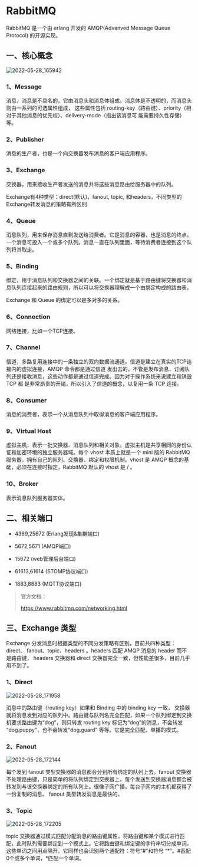 # RabbitMQ

RabbitMQ 是一个由 erlang 开发的 AMQP(Advanved Message Queue Protocol) 的开源实现。

## 一、核心概念

![2022-05-28_165942](https://img.qinweizhao.com/2022/05/2022-05-28_165942.png)

### 1、Message

消息，消息是不具名的，它由消息头和消息体组成。消息体是不透明的，而消息头则由一系列的可选属性组成， 这些属性包括 routing-key（路由键）、priority（相对于其他消息的优先权）、delivery-mode（指出该消息可 能需要持久性存储）等。

### 2、Publisher

消息的生产者，也是一个向交换器发布消息的客户端应用程序。

### 3、Exchange

交换器，用来接收生产者发送的消息并将这些消息路由给服务器中的队列。

Exchange有4种类型：direct(默认)，fanout, topic, 和headers，不同类型的Exchange转发消息的策略有所区别

### 4、Queue

消息队列，用来保存消息直到发送给消费者。它是消息的容器，也是消息的终点。一个消息可投入一个或多个队列。消息一直在队列里面，等待消费者连接到这个队列将其取走。

### 5、Binding

绑定，用于消息队列和交换器之间的关联。一个绑定就是基于路由键将交换器和消息队列连接起来的路由规则，所以可以将交换器理解成一个由绑定构成的路由表。

Exchange 和 Queue 的绑定可以是多对多的关系。

### 6、Connection

网络连接，比如一个TCP连接。

### 7、Channel

信道，多路复用连接中的一条独立的双向数据流通道。信道是建立在真实的TCP连接内的虚拟连接，AMQP 命令都是通过信道 发出去的，不管是发布消息、订阅队列还是接收消息，这些动作都是通过信道完成。因为对于操作系统来说建立和销毁 TCP 都 是非常昂贵的开销，所以引入了信道的概念，以复用一条 TCP 连接。

### 8、Consumer 

消息的消费者，表示一个从消息队列中取得消息的客户端应用程序。

### 9、Virtual Host 

虚拟主机，表示一批交换器、消息队列和相关对象。虚拟主机是共享相同的身份认证和加密环境的独立服务器域。每个 vhost 本质上就是一个 mini 版的 RabbitMQ 服务器，拥有自己的队列、交换器、绑定和权限机制。vhost 是 AMQP 概念的基础，必须在连接时指定，RabbitMQ 默认的 vhost 是 / 。

### 10、Broker

表示消息队列服务器实体。

## 二、相关端口

- 4369,25672 (Erlang发现&集群端口)

- 5672,5671 (AMQP端口) 

- 15672 (web管理后台端口) 

- 61613,61614 (STOMP协议端口) 

- 1883,8883 (MQTT协议端口)

>官方文档：
>
> https://www.rabbitmq.com/networking.html

## 三、Exchange 类型

Exchange 分发消息时根据类型的不同分发策略有区别，目前共四种类型：direct、 fanout、topic、headers 。headers 匹配 AMQP 消息的 header 而不是路由键， headers 交换器和 direct 交换器完全一致，但性能差很多，目前几乎用不到了。

### 1、Direct

![2022-05-28_171958](https://img.qinweizhao.com/2022/05/2022-05-28_171958.png)

消息中的路由键（routing key）如果和 Binding 中的 binding key 一致， 交换器就将消息发到对应的队列中。路由键与队列名完全匹配，如果一个队列绑定到交换机要求路由键为“dog”，则只转发 routing key 标记为“dog”的消息，不会转发 “dog.puppy”，也不会转发“dog.guard” 等等。它是完全匹配、单播的模式。

### 2、Fanout

![2022-05-28_172144](https://img.qinweizhao.com/2022/05/2022-05-28_172144.png)

每个发到 fanout 类型交换器的消息都会分到所有绑定的队列上去。fanout 交换器不处理路由键，只是简单的将队列绑定到交换器上，每个发送到交换器消息都会被转发到与该交换器绑定的所有队列上。很像子网广播，每台子网内的主机都获得了一份复制的消息。 fanout 类型转发消息是最快的。

### 3、Topic

![2022-05-28_172205](https://img.qinweizhao.com/2022/05/2022-05-28_172205.png)

topic 交换器通过模式匹配分配消息的路由键属性，将路由键和某个模式进行匹配，此时队列需要绑定到一个模式上。它将路由键和绑定键的字符串切分成单词，这些单词之间用点隔开。它同样也会识别两个通配符：符号“#”和符号 “*”。#匹配0个或多个单词，*匹配一个单词。
